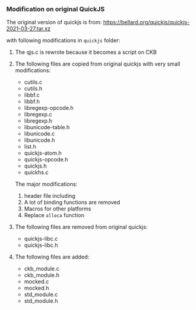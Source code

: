 

### Modification on original QuickJS
The original version of quickjs is from: 
https://bellard.org/quickjs/quickjs-2021-03-27.tar.xz

with following modifications in `quickjs` folder:
1. The qjs.c is rewrote because it becomes a script on CKB
2. The following files are copied from original quickjs with very small modifications:
    - cutils.c
    - cutils.h
    - libbf.c
    - libbf.h
    - libregexp-opcode.h
    - libregexp.c
    - libregexp.h
    - libunicode-table.h
    - libunicode.c
    - libunicode.h
    - list.h
    - quickjs-atom.h
    - quickjs-opcode.h
    - quickjs.h
    - quickhs.c
    
    The major modifications:
    1. header file including
    2. A lot of binding functions are removed
    3. Macros for other platforms
    4. Replace `alloca` function

3. The following files are removed from original quickjs:
    - quickjs-libc.c
    - quickjs-libc.h

4. The following files are added:
    - ckb_module.c
    - ckb_module.h
    - mocked.c
    - mocked.h
    - std_module.c
    - std_module.h
